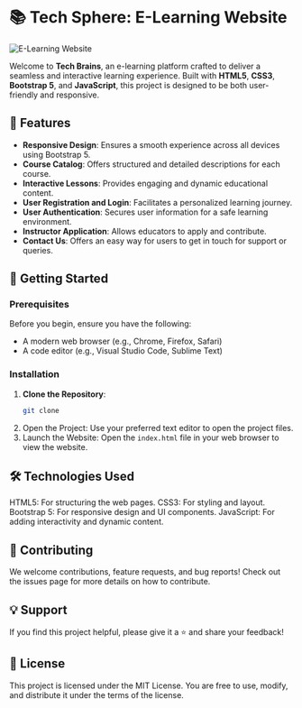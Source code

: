 # 📚 Tech Sphere: E-Learning Website

![E-Learning Website](preview.png)

Welcome to **Tech Brains**, an e-learning platform crafted to deliver a seamless and interactive learning experience. Built with **HTML5**, **CSS3**, **Bootstrap 5**, and **JavaScript**, this project is designed to be both user-friendly and responsive.

## 🌟 Features

- **Responsive Design**: Ensures a smooth experience across all devices using Bootstrap 5.
- **Course Catalog**: Offers structured and detailed descriptions for each course.
- **Interactive Lessons**: Provides engaging and dynamic educational content.
- **User Registration and Login**: Facilitates a personalized learning journey.
- **User Authentication**: Secures user information for a safe learning environment.
- **Instructor Application**: Allows educators to apply and contribute.
- **Contact Us**: Offers an easy way for users to get in touch for support or queries.

## 🚀 Getting Started

### Prerequisites

Before you begin, ensure you have the following:

- A modern web browser (e.g., Chrome, Firefox, Safari)
- A code editor (e.g., Visual Studio Code, Sublime Text)

### Installation

1. **Clone the Repository**:
   ```bash
   git clone 

2. Open the Project: Use your preferred text editor to open the project files.
3. Launch the Website: Open the `index.html` file in your web browser to view the website.

## 🛠️ Technologies Used
HTML5: For structuring the web pages.
CSS3: For styling and layout.
Bootstrap 5: For responsive design and UI components.
JavaScript: For adding interactivity and dynamic content.

## 🤝 Contributing
We welcome contributions, feature requests, and bug reports! Check out the issues page for more details on how to contribute.

## 💡 Support
If you find this project helpful, please give it a ⭐️ and share your feedback!

## 📜 License
This project is licensed under the MIT License. You are free to use, modify, and distribute it under the terms of the license.
